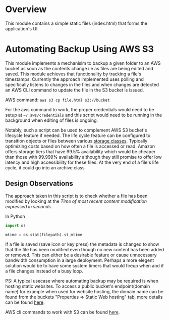 # Overview

This module contains a simple static files (index.html) that forms the
application's UI.

# Automating Backup Using AWS S3

This module implements a mechanisim to backup a given folder to an AWS
bucket as soon as the contents change i.e as files are being edited
and saved. This module achieves that functionality by tracking a
file's timestamps. Currently the approach implemented uses polling and
specifically listens to changes in the files and when changes are
detected an AWS CLI command to update the file in the S3 bucket is
issued.

AWS command: `aws s3 cp file.html s3://bucket`

For the aws command to work, the proper credentials would need to be
setup at `~/.aws/credentials` and this script would need to be running
in the background when editing of files is ongoing.

Notably, such a script can be used to complement AWS S3 bucket's
lifecycle feature if needed. The life cycle feature can be configured
to transition objects or files between various [storage
classes](https://aws.amazon.com/s3/storage-classes/). Typically
optimizing costs based on how often a file is accessed or read. Amazon
offers storage tiers that have 99.5% availability which would be
cheaper than those with 99.999% availability although they still
promise to offer low latency and high accessibility for these
files. At the very end of a file's life cycle, it could go into an
archive class.

## Design Observations

The approach taken in this script is to check whether a file has been
modified by looking at the *Time of most recent content modification
expressed in seconds.*

In Python

```python
import os

mtime = os.stat(filepath).st_mtime
```

If a file is saved (save icon or key press) the metadata is changed to
show that the file has been modified even though no new content has
been added or removed. This can either be a desirable feature or cause
unnecessary bandwidth consumption in a large deployment. Perhaps a
more elegent solution would be to have some system timers that would
fireup when and if a file changes instead of a busy loop.

PS: A typical usecase where automating backup may be required is when
hosting static websites. To access a public bucket's endpoint(domain
name) for example when used for website hosting, the domain name can
be found from the buckets "Properties => Static Web hosting" tab, more
details can be found
[here](https://docs.aws.amazon.com/AmazonS3/latest/dev/WebsiteHosting.html).

AWS cli commands to work with S3 can be found
[here](https://docs.aws.amazon.com/cli/latest/userguide/cli-services-s3-commands.html).